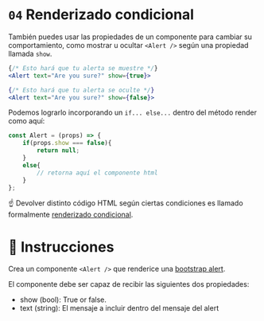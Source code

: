 # `04` Renderizado condicional

También puedes usar las propiedades de un componente para cambiar su comportamiento, como mostrar u ocultar `<Alert />` según una propiedad llamada `show`.

```jsx
{/* Esto hará que tu alerta se muestre */}
<Alert text="Are you sure?" show={true}>

{/* Esto hará que tu alerta se oculte */}
<Alert text="Are you sure?" show={false}>
```

Podemos lograrlo incorporando un `if... else...` dentro del método render como aquí:

```jsx
const Alert = (props) => {
    if(props.show === false){
        return null;
    }
    else{
        // retorna aquí el componente html
    }
};
```

 :point_up: Devolver distinto código HTML según ciertas condiciones es llamado formalmente [renderizado condicional](https://joshblog.net/2018/conditional-rendering-with-react-and-jsx/).

# :speech_balloon: Instrucciones

Crea un componente `<Alert />` que renderice una [bootstrap alert](https://getbootstrap.com/docs/4.0/components/alerts/#examples).

El componente debe ser capaz de recibir las siguientes dos propiedades:

- show (bool): True or false.
- text (string): El mensaje a incluir dentro del mensaje del alert
